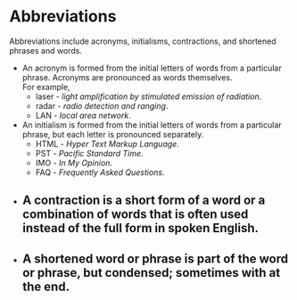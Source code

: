 # Abbreviations

Abbreviations include acronyms, initialisms, contractions, and shortened phrases and words.

- An acronym is formed from the initial letters of words from a particular phrase. Acronyms are pronounced as words themselves.  
For example,
  - laser - *light amplification by stimulated emission of radiation*.
  - radar - *radio detection and ranging*.
  - LAN - *local area network*.
- An initialism is formed from the initial letters of words from a particular phrase, but each letter is pronounced separately.
  - HTML - *Hyper Text Markup Language*.
  - PST - *Pacific Standard Time*.
  - IMO - *In My Opinion*.
  - FAQ - *Frequently Asked Questions*.
- A contraction is a short form of a word or a combination of words that is often used instead of the full form in spoken English.
  - 
- A shortened word or phrase is part of the word or phrase, but condensed; sometimes with at the end.
  -
